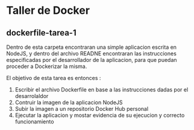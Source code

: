 Taller de Docker
================

dockerfile-tarea-1
---------

Dentro de esta carpeta encontraran una simple aplicacion escrita en NodeJS, y dentro del archivo READNE encontraran
las instrucciones especificadas por el desarrollador de la aplicacion, para que puedan proceder a Dockerizar la misma.

El objetivo de esta tarea es entonces :

1. Escribir el archivo Dockerfile en base a las instrucciones dadas por el desarrolaldor
2. Contruir la imagen de la aplicacion NodeJS
3. Subir la imagen a un repositorio Docker Hub personal
4. Ejecutar la aplicacion y mostar evidencia de su ejecucion y correcto funcionamiento

